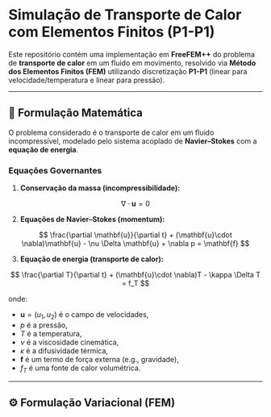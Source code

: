 # Simulação de Transporte de Calor com Elementos Finitos (P1-P1)

Este repositório contém uma implementação em **FreeFEM++** do problema de **transporte de calor** em um fluido em movimento, resolvido via **Método dos Elementos Finitos (FEM)** utilizando discretização **P1-P1** (linear para velocidade/temperatura e linear para pressão).

---

## 📖 Formulação Matemática

O problema considerado é o transporte de calor em um fluido incompressível, modelado pelo sistema acoplado de **Navier–Stokes** com a **equação de energia**.

### Equações Governantes

1. **Conservação da massa (incompressibilidade):**

$$
\nabla \cdot \mathbf{u} = 0
$$

2. **Equações de Navier–Stokes (momentum):**

$$
\frac{\partial \mathbf{u}}{\partial t} + (\mathbf{u}\cdot \nabla)\mathbf{u} - \nu \Delta \mathbf{u} + \nabla p = \mathbf{f}
$$

3. **Equação de energia (transporte de calor):**

$$
\frac{\partial T}{\partial t} + (\mathbf{u}\cdot \nabla)T - \kappa \Delta T = f_T
$$

onde:  
- $\mathbf{u} = (u_1,u_2)$ é o campo de velocidades,  
- $p$ é a pressão,  
- $T$ é a temperatura,  
- $\nu$ é a viscosidade cinemática,  
- $\kappa$ é a difusividade térmica,  
- $\mathbf{f}$ é um termo de força externa (e.g., gravidade),  
- $f_T$ é uma fonte de calor volumétrica.

---

## ⚙️ Formulação Variacional (FEM)



